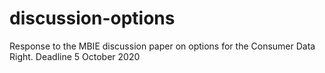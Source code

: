 # discussion-options
Response to the MBIE discussion paper on options for the Consumer Data Right. Deadline 5 October 2020
